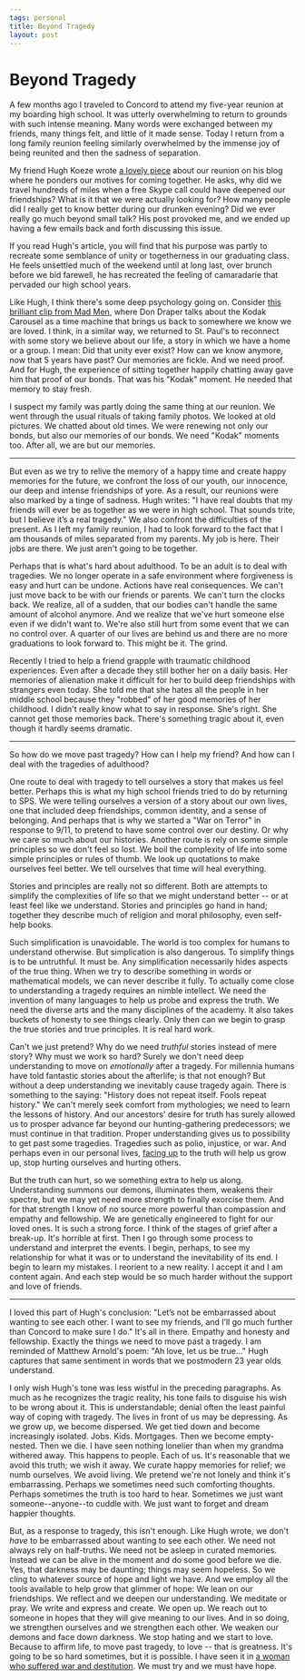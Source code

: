 ```yaml
--- 
tags: personal
title: Beyond Tragedy
layout: post
---
```

# Beyond Tragedy

A few months ago I traveled to Concord to attend my five-year reunion at my boarding high school. It was utterly overwhelming to return to grounds with such intense meaning. Many words were exchanged between my friends, many things felt, and little of it made sense. Today I return from a long family reunion feeling similarly overwhelmed by the immense joy of being reunited and then the sadness of separation. 

My friend Hugh Koeze wrote [a lovely piece][hugh] about our reunion on his blog where he ponders our motives for coming together. He asks, why did we travel hundreds of miles when a free Skype call could have deepened our friendships? What is it that we were actually looking for? How many people did I really get to know better during our drunken evening? Did we ever really go much beyond small talk? His post provoked me, and we ended up having a few emails back and forth discussing this issue. 

If you read Hugh's article, you will find that his purpose was partly to recreate some semblance of unity or togetherness in our graduating class. He feels unsettled much of the weekend until at long last, over brunch before we bid farewell, he has recreated the feeling of camaradarie that pervaded our high school years. 

Like Hugh, I think there's some deep psychology going on. Consider [this brilliant clip from Mad Men][madmen], where Don Draper talks about the Kodak Carousel as a time machine that brings us back to somewhere we know we are loved. I think, in a similar way, we returned to St. Paul's to reconnect with some story we believe about our life, a story in which we have a home or a group. I mean: Did that unity ever exist? How can we know anymore, now that 5 years have past? Our memories are fickle. And we need proof. And for Hugh, the experience of sitting together happily chatting away gave him that proof of our bonds. That was his "Kodak" moment. He needed that memory to stay fresh. 

I suspect my family was partly doing the same thing at our reunion. We went through the usual rituals of taking family photos. We looked at old pictures. We chatted about old times. We were renewing not only our bonds, but also our memories of our bonds. We need "Kodak" moments too. After all, we are but our memories. 

[hugh]: http://hughkoeze.wordpress.com/2013/06/10/thoughts-on-my-high-school-reunion/
[madmen]: http://www.youtube.com/watch?v=suRDUFpsHus

------------------------------------

But even as we try to relive the memory of a happy time and create happy memories for the future, we confront the loss of our youth, our innocence, our deep and intense friendships of yore. As a result, our reunions were also marked by a tinge of sadness. Hugh writes: "I have real doubts that my friends will ever be as together as we were in high school. That sounds trite, but I believe it’s a real tragedy." We also confront the difficulties of the present. As I left my family reunion, I had to look forward to the fact that I am thousands of miles separated from my parents. My job is here. Their jobs are there. We just aren't going to be together. 

Perhaps that is what's hard about adulthood. To be an adult is to deal with tragedies. We no longer operate in a safe environment where forgiveness is easy and hurt can be undone. Actions have real consequences. We can't just move back to be with our friends or parents. We can't turn the clocks back. We realize, all of a sudden, that our bodies can't handle the same amount of alcohol anymore. And we realize that we've hurt someone else even if we didn't want to. We're also still hurt from some event that we can no control over. A quarter of our lives are behind us and there are no more graduations to look forward to. This might be it. The grind. 

Recently I tried to help a friend grapple with traumatic childhood experiences. Even after a decade they still bother her on a daily basis. Her memories of alienation make it difficult for her to build deep friendships with strangers even today. She told me that she hates all the people in her middle school because they "robbed" of her good memories of her childhood. I didn't really know what to say in response. She's right. She cannot get those memories back. There's something tragic about it, even though it hardly seems dramatic. 

--------------------------------------

So how do we move past tragedy? How can I help my friend? And how can I deal with the tragedies of adulthood? 

One route to deal with tragedy to tell ourselves a story that makes us feel better. Perhaps this is what my high school friends tried to do by returning to SPS. We were telling ourselves a version of a story about our own lives, one that included deep friendships, common identity, and a sense of belonging. And perhaps that is why we started a "War on Terror" in response to 9/11, to pretend to have some control over our destiny. Or why we care so much about our histories. Another route is rely on some simple principles so we don't feel so lost. We boil the complexity of life into some simple principles or rules of thumb. We look up quotations to make ourselves feel better. We tell ourselves that time will heal everything. 

Stories and principles are really not so different. Both are attempts to simplify the complexities of life so that we might understand better -- or at least feel like we understand. Stories and principles go hand in hand; together they describe much of religion and moral philosophy, even self-help books. 

Such simplification is unavoidable. The world is too complex for humans to understand otherwise. But simplication is also dangerous. To simplify things is to be untruthful. It must be. Any simplification necessarily hides aspects of the true thing. When we try to describe something in words or mathematical models, we can never describe it fully. To actually come close to understanding a tragedy requires an nimble intellect. We need the invention of many languages to help us probe and express the truth. We need the diverse arts and the many disciplines of the academy. It also takes buckets of honesty to see things clearly. Only then can we begin to grasp the true stories and true principles. It is real hard work. 

Can't we just pretend? Why do we need _truthful_ stories instead of mere story? Why must we work so hard? Surely we don't need deep understanding to move on _emotionally_ after a tragedy. For millennia humans have told fantastic stories about the afterlife; is that not enough? But without a deep understanding we inevitably cause tragedy again. There is something to the saying: "History does not repeat itself. Fools repeat history." We can't merely seek comfort from mythologies; we need to learn the lessons of history. And our ancestors' desire for truth has surely allowed us to prosper advance far beyond our hunting-gathering predecessors; we must continue in that tradition. Proper understanding gives us to possibility to get past some tragedies. Tragedies such as polio, injustice, or war. And perhaps even in our personal lives, [facing up][body] to the truth will help us grow up, stop hurting ourselves and hurting others. 

But the truth can hurt, so we something extra to help us along. Understanding summons our demons, illuminates them, weakens their spectre, but we may yet need more strength to finally exorcise them. And for that strength I know of no source more powerful than compassion and empathy and fellowship. We are genetically engineered to fight for our loved ones. It is such a strong force. I think of the stages of grief after a break-up. It's horrible at first. Then I go through some process to understand and interpret the events. I begin, perhaps, to see my relationship for what it was or to understand the inevitability of its end. I begin to learn my mistakes. I reorient to a new reality. I accept it and I am content again. And each step would be so much harder without the support and love of friends. 

[body]: http://www.washingtonpost.com/lifestyle/style/youre-not-pretty-enough-dealing-with-ugly-self-doubt/2013/08/09/4928a4c0-f932-11e2-b018-5b8251f0c56e_story.html?hpid=z1

------------------------------------

I loved this part of Hugh's conclusion: "Let’s not be embarrassed about wanting to see each other. I want to see my friends, and I’ll go much further than Concord to make sure I do." It's all in there. Empathy and honesty and fellowship. Exactly the things we need to move past a tragedy. I am reminded of Matthew Arnold's poem: "Ah love, let us be true..." Hugh captures that same sentiment in words that we postmodern 23 year olds understand. 

I only wish Hugh's tone was less wistful in the preceding paragraphs. As much as he recognizes the tragic reality, his tone fails to disguise his wish to be wrong about it. This is understandable; denial often the least painful way of coping with tragedy. The lives in front of us may be depressing. As we grow up, we become dispersed. We get tied down and become increasingly isolated. Jobs. Kids. Mortgages. Then we become empty-nested. Then we die. I have seen nothing lonelier than when my grandma withered away. This happens to people. Each of us. It's reasonable that we avoid this truth; we wish it away. We curate happy memories for relief; we numb ourselves. We avoid living. We pretend we're not lonely and think it's embarrassing. Perhaps we sometimes need such comforting thoughts. Perhaps sometimes the truth is too hard to hear. Sometimes we just want someone--anyone--to cuddle with. We just want to forget and dream happier thoughts. 

But, as a response to tragedy, this isn't enough. Like Hugh wrote, we don't _have_ to be embarrassed about wanting to see each other. We need not always rely on half-truths. We need not be asleep in curated memories. Instead we can be alive in the moment and do some good before we die. Yes, that darkness may be daunting; things may seem hopeless. So we cling to whatever source of hope and light we have. And we employ all the tools available to help grow that glimmer of hope: We lean on our friendships. We reflect and we deepen our understanding. We meditate or pray. We write and express and create. We open up. We reach out to someone in hopes that they will give meaning to our lives. And in so doing, we strengthen ourselves and we strengthen each other. We weaken our demons and face down darkness. We stop hating and we start to love. Because to affirm life, to move past tragedy, to love -- that is greatness. It's going to be so hard sometimes, but it is possible. I have seen it in [a woman who suffered war and destitution][greatness]. We must try and we must have hope. 

[greatness]: http://mbwong.com/2013/01/04/what-is-greatness.html
